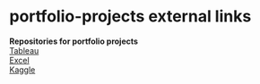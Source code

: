 # portfolio-projects external links
**Repositories for portfolio projects**  
[Tableau](https://public.tableau.com/app/profile/ilham.yusuf.balanda#!/)  
[Excel](https://drive.google.com/drive/folders/1KWsDKjFeaXX1TJkQPYTK01SnhqiVduZF?usp=sharing)  
[Kaggle](https://www.kaggle.com/silentghost13/code)


